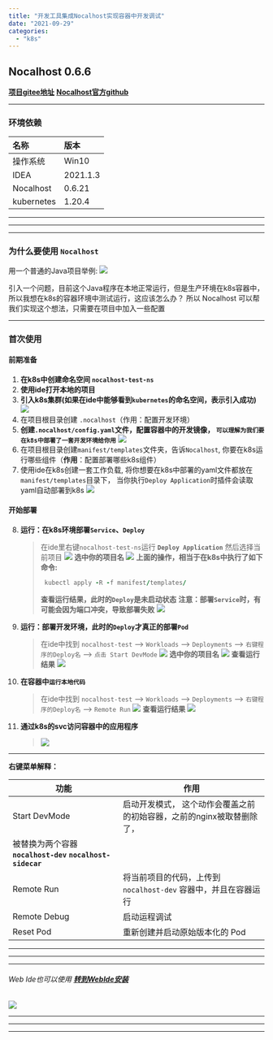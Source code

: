 ```yaml
---
title: "开发工具集成Nocalhost实现容器中开发调试"
date: "2021-09-29"
categories: 
  - "k8s"
---
```


## Nocalhost 0.6.6

**[项目gitee地址](https://gitee.com/eric-mao/nocalhost-test.git "项目地址")** **[Nocalhost官方github](https://github.com/nocalhost/ "Nocalhost官方github")**

* * *

### 环境依赖

| 名称 | 版本 |
| :-- | :-- |
| 操作系统 | Win10 |
| IDEA | 2021.1.3 |
| Nocalhost | 0.6.21 |
| kubernetes | 1.20.4 |

* * *

* * *

* * *

### 为什么要使用 **`Nocalhost`**

用一个普通的Java项目举例: ![](images/nh_1.png)

引入一个问题，目前这个Java程序在本地正常运行，但是生产环境在k8s容器中，所以我想在k8s的容器环境中测试运行，这应该怎么办？ 所以 Nocalhost 可以帮我们实现这个想法，只需要在项目中加入一些配置

* * *

### 首次使用

#### 前期准备

1. **在k8s中创建命名空间 `nocalhost-test-ns`**
2. **使用ide打开本地的项目**
3. **引入k8s集群(如果在ide中能够看到`kubernetes`的命名空间，表示引入成功)** ![](images/nocalhost_add_cluster.png)
4. 在项目根目录创建 `.nocalhost`（作用：配置开发环境）
5. **创建`.nocalhost/config.yaml`文件，配置容器中的开发镜像， `可以理解为我们要在k8s中部署了一套开发环境给你用`** ![](images/nh_2.png)
6. 在项目根目录创建`manifest/templates`文件夹，告诉`Nocalhost`, 你要在k8s运行哪些组件（**作用**：配置部署哪些k8s组件）
7. 使用ide在k8s创建一套工作负载, 将你想要在k8s中部署的yaml文件都放在`manifest/templates`目录下， 当你执行`Deploy Application`时插件会读取yaml自动部署到k8s ![](images/nh_3.png)

#### 开始部署

8. **运行：在k8s环境部署`Service`、`Deploy`**
    
    > 在ide里右键`nocalhost-test-ns`运行 **`Deploy Application`** 然后选择当前项目 ![](images/nh_04.png) **选中你的项目名** ![](images/nh_05.png) **上面的操作，相当于在k8s中执行了如下命令:**
    > 
    > ```ruby
    >  kubectl apply -R -f manifest/templates/
    > ```
    > 
    > **查看运行结果，此时的`Deploy`是未启动状态** **注意：部署`Service`时，有可能会因为端口冲突，导致部署失败** ![](images/nh_05_01.png)
    
9. **运行：部署开发环境，此时的`Deploy`才真正的部署`Pod`**
    
    > 在ide中找到 `nocalhost-test` --> `Workloads` --> `Deployments` --> `右键程序的Deploy名` --> `点击 Start DevMode` ![](images/nh_06.png) **选中你的项目名** ![](images/nh_06_01.png) **查看运行结果** ![](images/nh_07.png)
    
10. **在容器中`运行本地代码`**
    
    > 在ide中找到 `nocalhost-test` --> `Workloads` --> `Deployments` --> `右键程序的Deploy名` --> `Remote Run` ![](images/nh_08.png) **查看运行结果** ![](images/nh_09.png)
    
11. **通过k8s的svc访问容器中的应用程序**
    
    > ![](images/nh_10.png)
    

* * *

**右键菜单解释：**

| 功能 | 作用 |
| --- | --- |
| Start DevMode | 启动开发模式， 这个动作会覆盖之前的初始容器，之前的nginx被取替删除了，  
被替换为两个容器 **`nocalhost-dev` `nocalhost-sidecar`** |
| Remote Run | 将当前项目的代码，上传到 `nocalhost-dev` 容器中，并且在容器运行 |
| Remote Debug | 启动运程调试 |
| Reset Pod | 重新创建并启动原始版本化的 Pod |

* * *

* * *

* * *

###### Web Ide也可以使用 **[转到WebIde安装](http://www.dev-share.top/2021/10/08/%e5%ae%89%e8%a3%85vs-code-web-ide/ "转到WebIde安装")**

![](images/nh_11.png)

* * *

* * *

* * *
